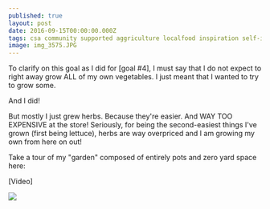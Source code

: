 ```yaml
---
published: true
layout: post
date: 2016-09-15T00:00:00.000Z
tags: csa community supported aggriculture localfood inspiration self-improvement learning
image: img_3575.JPG
---
```

To clarify on this goal as I did for [goal #4], I must say that I do not expect to right away grow ALL of my own vegetables. I just meant that I wanted to try to grow some.

And I did!

But mostly I just grew herbs. Because they're easier. And WAY TOO EXPENSIVE at the store! Seriously, for being the second-easiest things I've grown (first being lettuce), herbs are way overpriced and I am growing my own from here on out!

Take a tour of my "garden" composed of entirely pots and zero yard space here:

[Video]

<a href="//www.pinterest.com/pin/create/button/" data-pin-do="buttonBookmark"  data-pin-color="red"><img src="//assets.pinterest.com/images/pidgets/pinit_fg_en_rect_red_20.png" /></a>
<!-- Please call pinit.js only once per page -->
<script type="text/javascript" async defer src="//assets.pinterest.com/js/pinit.js"></script>
